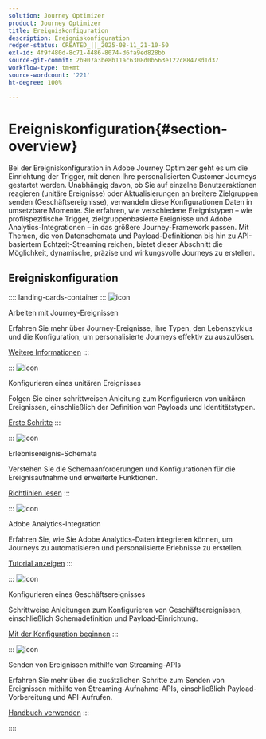 ```yaml
---
solution: Journey Optimizer
product: Journey Optimizer
title: Ereigniskonfiguration
description: Ereigniskonfiguration
redpen-status: CREATED_||_2025-08-11_21-10-50
exl-id: 4f9f480d-8c71-4486-8074-d6fa9ed828bb
source-git-commit: 2b907a3be8b11ac6308d0b563e122c88478d1d37
workflow-type: tm+mt
source-wordcount: '221'
ht-degree: 100%

---
```


# Ereigniskonfiguration{#section-overview}

Bei der Ereigniskonfiguration in Adobe Journey Optimizer geht es um die Einrichtung der Trigger, mit denen Ihre personalisierten Customer Journeys gestartet werden. Unabhängig davon, ob Sie auf einzelne Benutzeraktionen reagieren (unitäre Ereignisse) oder Aktualisierungen an breitere Zielgruppen senden (Geschäftsereignisse), verwandeln diese Konfigurationen Daten in umsetzbare Momente. Sie erfahren, wie verschiedene Ereignistypen – wie profilspezifische Trigger, zielgruppenbasierte Ereignisse und Adobe Analytics-Integrationen – in das größere Journey-Framework passen. Mit Themen, die von Datenschemata und Payload-Definitionen bis hin zu API-basiertem Echtzeit-Streaming reichen, bietet dieser Abschnitt die Möglichkeit, dynamische, präzise und wirkungsvolle Journeys zu erstellen.

## Ereigniskonfiguration

:::: landing-cards-container
:::
![icon](https://cdn.experienceleague.adobe.com/icons/book.svg?lang=de)

Arbeiten mit Journey-Ereignissen

Erfahren Sie mehr über Journey-Ereignisse, ihre Typen, den Lebenszyklus und die Konfiguration, um personalisierte Journeys effektiv zu auszulösen.

[Weitere Informationen](../using/event/about-events.md)
:::

:::
![icon](https://cdn.experienceleague.adobe.com/icons/circle-play.svg?lang=de)

Konfigurieren eines unitären Ereignisses

Folgen Sie einer schrittweisen Anleitung zum Konfigurieren von unitären Ereignissen, einschließlich der Definition von Payloads und Identitätstypen.

[Erste Schritte](../using/event/about-creating.md)
:::

:::
![icon](https://cdn.experienceleague.adobe.com/icons/code-branch.svg?lang=de)

Erlebnisereignis-Schemata

Verstehen Sie die Schemaanforderungen und Konfigurationen für die Ereignisaufnahme und erweiterte Funktionen.

[Richtlinien lesen](../using/event/experience-event-schema.md)
:::

:::
![icon](https://cdn.experienceleague.adobe.com/icons/chart-line.svg?lang=de)

Adobe Analytics-Integration

Erfahren Sie, wie Sie Adobe Analytics-Daten integrieren können, um Journeys zu automatisieren und personalisierte Erlebnisse zu erstellen.

[Tutorial anzeigen](../using/event/about-analytics.md)
:::

:::
![icon](https://cdn.experienceleague.adobe.com/icons/list-check.svg?lang=de)

Konfigurieren eines Geschäftsereignisses

Schrittweise Anleitungen zum Konfigurieren von Geschäftsereignissen, einschließlich Schemadefinition und Payload-Einrichtung.

[Mit der Konfiguration beginnen](../using/event/about-creating-business.md)
:::

:::
![icon](https://cdn.experienceleague.adobe.com/icons/gear.svg)

Senden von Ereignissen mithilfe von Streaming-APIs

Erfahren Sie mehr über die zusätzlichen Schritte zum Senden von Ereignissen mithilfe von Streaming-Aufnahme-APIs, einschließlich Payload-Vorbereitung und API-Aufrufen.

[Handbuch verwenden](../using/event/additional-steps-to-send-events-to-journey.md)
:::

::::
